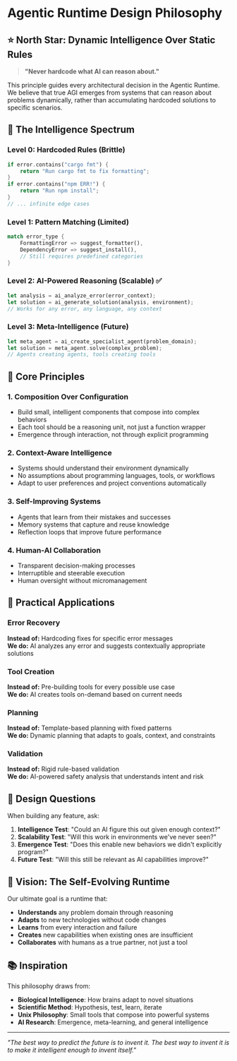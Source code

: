 # Agentic Runtime Design Philosophy

## ⭐ North Star: Dynamic Intelligence Over Static Rules

> **"Never hardcode what AI can reason about."**

This principle guides every architectural decision in the Agentic Runtime. We believe that true AGI emerges from systems that can reason about problems dynamically, rather than accumulating hardcoded solutions to specific scenarios.

## 🧠 The Intelligence Spectrum

### Level 0: Hardcoded Rules (Brittle)
```rust
if error.contains("cargo fmt") {
    return "Run cargo fmt to fix formatting";
}
if error.contains("npm ERR!") {
    return "Run npm install";
}
// ... infinite edge cases
```

### Level 1: Pattern Matching (Limited)
```rust
match error_type {
    FormattingError => suggest_formatter(),
    DependencyError => suggest_install(),
    // Still requires predefined categories
}
```

### Level 2: AI-Powered Reasoning (Scalable) ✅
```rust
let analysis = ai_analyze_error(error_context);
let solution = ai_generate_solution(analysis, environment);
// Works for any error, any language, any context
```

### Level 3: Meta-Intelligence (Future)
```rust
let meta_agent = ai_create_specialist_agent(problem_domain);
let solution = meta_agent.solve(complex_problem);
// Agents creating agents, tools creating tools
```

## 🌟 Core Principles

### 1. Composition Over Configuration
- Build small, intelligent components that compose into complex behaviors
- Each tool should be a reasoning unit, not just a function wrapper
- Emergence through interaction, not through explicit programming

### 2. Context-Aware Intelligence
- Systems should understand their environment dynamically
- No assumptions about programming languages, tools, or workflows
- Adapt to user preferences and project conventions automatically

### 3. Self-Improving Systems
- Agents that learn from their mistakes and successes
- Memory systems that capture and reuse knowledge
- Reflection loops that improve future performance

### 4. Human-AI Collaboration
- Transparent decision-making processes
- Interruptible and steerable execution
- Human oversight without micromanagement

## 🚀 Practical Applications

### Error Recovery
**Instead of:** Hardcoding fixes for specific error messages  
**We do:** AI analyzes any error and suggests contextually appropriate solutions

### Tool Creation
**Instead of:** Pre-building tools for every possible use case  
**We do:** AI creates tools on-demand based on current needs

### Planning
**Instead of:** Template-based planning with fixed patterns  
**We do:** Dynamic planning that adapts to goals, context, and constraints

### Validation
**Instead of:** Rigid rule-based validation  
**We do:** AI-powered safety analysis that understands intent and risk

## 🎯 Design Questions

When building any feature, ask:

1. **Intelligence Test**: "Could an AI figure this out given enough context?"
2. **Scalability Test**: "Will this work in environments we've never seen?"
3. **Emergence Test**: "Does this enable new behaviors we didn't explicitly program?"
4. **Future Test**: "Will this still be relevant as AI capabilities improve?"

## 🔮 Vision: The Self-Evolving Runtime

Our ultimate goal is a runtime that:
- **Understands** any problem domain through reasoning
- **Adapts** to new technologies without code changes
- **Learns** from every interaction and failure
- **Creates** new capabilities when existing ones are insufficient
- **Collaborates** with humans as a true partner, not just a tool

## 📚 Inspiration

This philosophy draws from:
- **Biological Intelligence**: How brains adapt to novel situations
- **Scientific Method**: Hypothesis, test, learn, iterate
- **Unix Philosophy**: Small tools that compose into powerful systems
- **AI Research**: Emergence, meta-learning, and general intelligence

---

*"The best way to predict the future is to invent it. The best way to invent it is to make it intelligent enough to invent itself."* 